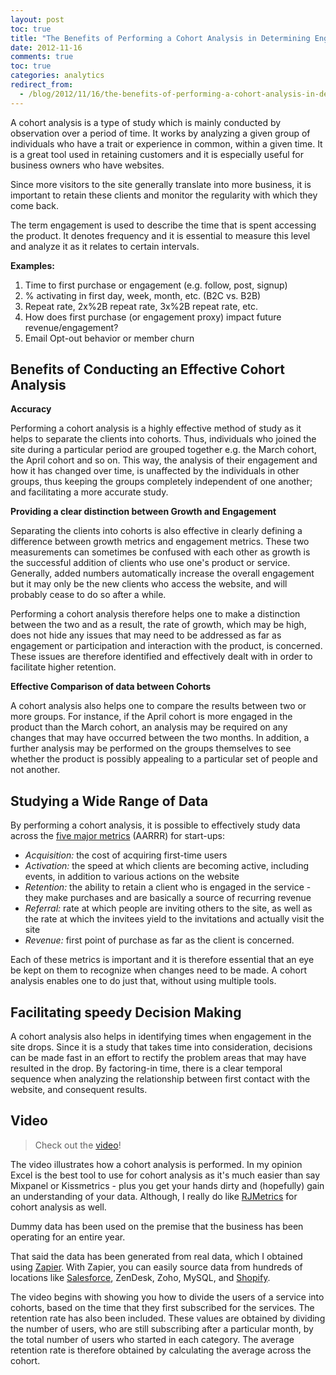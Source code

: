 ```yaml
---
layout: post
toc: true
title: "The Benefits of Performing a Cohort Analysis in Determining Engagement Over Time"
date: 2012-11-16
comments: true
toc: true
categories: analytics
redirect_from:
  - /blog/2012/11/16/the-benefits-of-performing-a-cohort-analysis-in-determining-engagement-over-time/
---
```


A cohort analysis is a type of study which is mainly conducted by observation over a period of time. It works by analyzing a given group of individuals who have a trait or experience in common, within a given time. It is a great tool used in retaining customers and it is especially useful for business owners who have websites.

Since more visitors to the site generally translate into more business, it is important to retain these clients and monitor the regularity with which they come back.

The term engagement is used to describe the time that is spent accessing the product. It denotes frequency and it is essential to measure this level and analyze it as it relates to certain intervals.

**Examples:**

1.  Time to first purchase or engagement (e.g. follow, post, signup)
2.  % activating in first day, week, month, etc. (B2C vs. B2B)
3.  Repeat rate, 2x%2B repeat rate, 3x%2B repeat rate, etc.
4.  How does first purchase (or engagement proxy) impact future revenue/engagement?
5.  Email Opt-out behavior or member churn

## **Benefits of Conducting an Effective Cohort Analysis**

**Accuracy**

Performing a cohort analysis is a highly effective method of study as it helps to separate the clients into cohorts. Thus, individuals who joined the site during a particular period are grouped together e.g. the March cohort, the April cohort and so on. This way, the analysis of their engagement and how it has changed over time, is unaffected by the individuals in other groups, thus keeping the groups completely independent of one another; and facilitating a more accurate study.

**Providing a clear distinction between Growth and Engagement**

Separating the clients into cohorts is also effective in clearly defining a difference between growth metrics and engagement metrics. These two measurements can sometimes be confused with each other as growth is the successful addition of clients who use one's product or service. Generally, added numbers automatically increase the overall engagement but it may only be the new clients who access the website, and will probably cease to do so after a while.

Performing a cohort analysis therefore helps one to make a distinction between the two and as a result, the rate of growth, which may be high, does not hide any issues that may need to be addressed as far as engagement or participation and interaction with the product, is concerned. These issues are therefore identified and effectively dealt with in order to facilitate higher retention.

**Effective Comparison of data between Cohorts**

A cohort analysis also helps one to compare the results between two or more groups. For instance, if the April cohort is more engaged in the product than the March cohort, an analysis may be required on any changes that may have occurred between the two months. In addition, a further analysis may be performed on the groups themselves to see whether the product is possibly appealing to a particular set of people and not another.

## **Studying a Wide Range of Data**

By performing a cohort analysis, it is possible to effectively study data across the [five major metrics](http://500hats.typepad.com/500blogs/2007/09/startup-metrics.html) (AARRR) for start-ups:

*   *Acquisition:* the cost of acquiring first-time users
*   *Activation:* the speed at which clients are becoming active, including events, in addition to various actions on the website
*   *Retention:* the ability to retain a client who is engaged in the service - they make purchases and are basically a source of recurring revenue
*   *Referral:* rate at which people are inviting others to the site, as well as the rate at which the invitees yield to the invitations and actually visit the site
*   *Revenue:* first point of purchase as far as the client is concerned.

Each of these metrics is important and it is therefore essential that an eye be kept on them to recognize when changes need to be made. A cohort analysis enables one to do just that, without using multiple tools.

## Facilitating speedy Decision Making

A cohort analysis also helps in identifying times when engagement in the site drops. Since it is a study that takes time into consideration, decisions can be made fast in an effort to rectify the problem areas that may have resulted in the drop. By factoring-in time, there is a clear temporal sequence when analyzing the relationship between first contact with the website, and consequent results.

## Video

> Check out the [video](http://www.youtube.com/watch?v=2QZQolcLo6M)!

The video illustrates how a cohort analysis is performed. In my opinion Excel is the best tool to use for cohort analysis as it's much easier than say Mixpanel or Kissmetrics - plus you get your hands dirty and (hopefully) gain an understanding of your data. Although, I really do like [RJMetrics](http://blog.rjmetrics.com/see-what-drives-repeat-business-in-your-rjmetrics-online-dashboard/) for cohort analysis as well.

Dummy data has been used on the premise that the business has been operating for an entire year.

That said the data has been generated from real data, which I obtained using [Zapier](https://zapier.com/). With Zapier, you can easily source data from hundreds of locations like [Salesforce](https://zapier.com/blog/2012/09/18/making-salesforce-work-with-your-favorite-apps/), ZenDesk, Zoho, MySQL, and [Shopify](https://zapier.com/blog/2012/07/01/shopify-integrations-boost-retention-increase-upsales-and-provide-killer-customer-support/).

The video begins with showing you how to divide the users of a service into cohorts, based on the time that they first subscribed for the services. The retention rate has also been included. These values are obtained by dividing the number of users, who are still subscribing after a particular month, by the total number of users who started in each category. The average retention rate is therefore obtained by calculating the average across the cohort.
